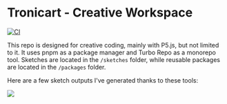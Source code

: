 # Tronicart - Creative Workspace

[![CI](https://github.com/patrixr/tronicart/actions/workflows/publish.yml/badge.svg?branch=main)](https://github.com/patrixr/tronicart/actions/workflows/publish.yml)

This repo is designed for creative coding, mainly with P5.js, but not limited to it. It uses pnpm as a package manager and Turbo Repo as a monorepo tool. Sketches are located in the `/sketches` folder, while reusable packages are located in the `/packages` folder.

Here are a few sketch outputs I've generated thanks to these tools:

![](./assets/creative-coding-collage.png)
